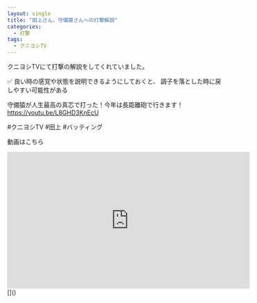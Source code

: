 ```yaml
---
layout: single
title: "田上さん、守備猿さんへの打撃解説"
categories:
  - 打撃
tags:
  - クニヨシTV
---
```


クニヨシTVにて打撃の解説をしてくれていました。

✅ 良い時の感覚や状態を説明できるようにしておくと、
調子を落とした時に戻しやすい可能性がある

守備猿が人生最高の真芯で打った！今年は長距離砲で行きます！
https://youtu.be/L8GHD3KnEcU

#クニヨシTV
#田上
#バッティング


動画はこちら
<iframe width="560" height="315" src="https://www.youtube.com/embed/<id>" frameborder="0" allow="accelerometer; autoplay; encrypted-media; gyroscope; picture-in-picture" allowfullscreen></iframe>
[]()